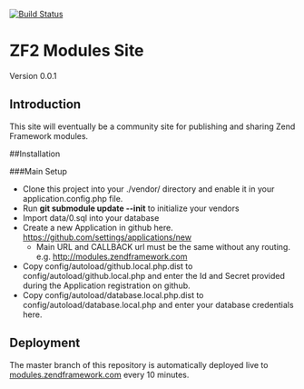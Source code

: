 [![Build Status](https://travis-ci.org/zendframework/modules.zendframework.com.svg?branch=master)](https://travis-ci.org/zendframework/modules.zendframework.com)

# ZF2 Modules Site
Version 0.0.1

## Introduction

This site will eventually be a community site for publishing and sharing Zend Framework modules.

##Installation

###Main Setup

 * Clone this project into your ./vendor/ directory and enable it in your application.config.php file.
 * Run **git submodule update --init** to initialize your vendors
 * Import data/0.sql into your database
 * Create a new Application in github here. https://github.com/settings/applications/new
    * Main URL and CALLBACK url must be the same without any routing. e.g. http://modules.zendframework.com
 * Copy config/autoload/github.local.php.dist to config/autoload/github.local.php and enter the Id and Secret provided during the Application registration on github.
 * Copy config/autoload/database.local.php.dist to config/autoload/database.local.php and enter your database credentials here.

## Deployment

The master branch of this repository is automatically deployed live to
[modules.zendframework.com](http://modules.zendframework.com/) every 10
minutes.
